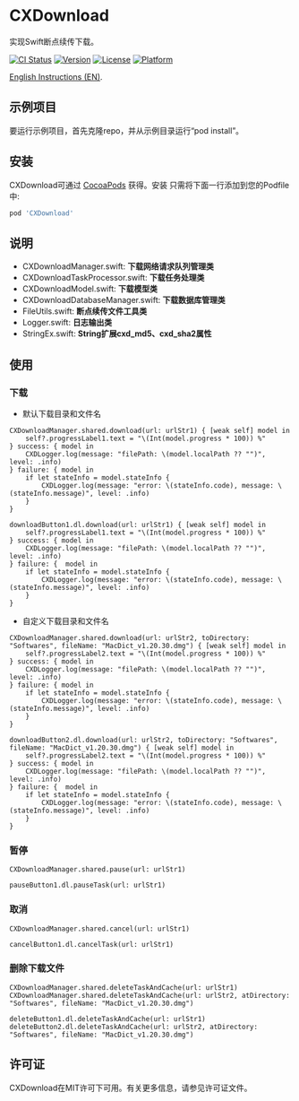 # CXDownload

实现Swift断点续传下载。

[![CI Status](https://img.shields.io/travis/chenxing640/CXDownload.svg?style=flat)](https://travis-ci.org/chenxing640/CXDownload)
[![Version](https://img.shields.io/cocoapods/v/CXDownload.svg?style=flat)](https://cocoapods.org/pods/CXDownload)
[![License](https://img.shields.io/cocoapods/l/CXDownload.svg?style=flat)](https://cocoapods.org/pods/CXDownload)
[![Platform](https://img.shields.io/cocoapods/p/CXDownload.svg?style=flat)](https://cocoapods.org/pods/CXDownload)

[English Instructions (EN)](README-en.md).

## 示例项目

要运行示例项目，首先克隆repo，并从示例目录运行“pod install”。

## 安装

CXDownload可通过 [CocoaPods](https://cocoapods.org) 获得。安装
只需将下面一行添加到您的Podfile中:

```ruby
pod 'CXDownload'
```

## 说明

- CXDownloadManager.swift: **下载网络请求队列管理类**
- CXDownloadTaskProcessor.swift: **下载任务处理类**
- CXDownloadModel.swift: **下载模型类**
- CXDownloadDatabaseManager.swift: **下载数据库管理类**
- FileUtils.swift: **断点续传文件工具类**
- Logger.swift: **日志输出类**
- StringEx.swift: **String扩展cxd_md5、cxd_sha2属性**

## 使用

### 下载

- 默认下载目录和文件名

```
CXDownloadManager.shared.download(url: urlStr1) { [weak self] model in
    self?.progressLabel1.text = "\(Int(model.progress * 100)) %"
} success: { model in
    CXDLogger.log(message: "filePath: \(model.localPath ?? "")", level: .info)
} failure: { model in
    if let stateInfo = model.stateInfo {
        CXDLogger.log(message: "error: \(stateInfo.code), message: \(stateInfo.message)", level: .info)
    }
}
```

```dl
downloadButton1.dl.download(url: urlStr1) { [weak self] model in
    self?.progressLabel1.text = "\(Int(model.progress * 100)) %"
} success: { model in
    CXDLogger.log(message: "filePath: \(model.localPath ?? "")", level: .info)
} failure: {  model in
    if let stateInfo = model.stateInfo {
        CXDLogger.log(message: "error: \(stateInfo.code), message: \(stateInfo.message)", level: .info)
    }
}
```

- 自定义下载目录和文件名

```
CXDownloadManager.shared.download(url: urlStr2, toDirectory: "Softwares", fileName: "MacDict_v1.20.30.dmg") { [weak self] model in
    self?.progressLabel2.text = "\(Int(model.progress * 100)) %"
} success: { model in
    CXDLogger.log(message: "filePath: \(model.localPath ?? "")", level: .info)
} failure: { model in
    if let stateInfo = model.stateInfo {
        CXDLogger.log(message: "error: \(stateInfo.code), message: \(stateInfo.message)", level: .info)
    }
}
```

```dl
downloadButton2.dl.download(url: urlStr2, toDirectory: "Softwares", fileName: "MacDict_v1.20.30.dmg") { [weak self] model in
    self?.progressLabel2.text = "\(Int(model.progress * 100)) %"
} success: { model in
    CXDLogger.log(message: "filePath: \(model.localPath ?? "")", level: .info)
} failure: {  model in
    if let stateInfo = model.stateInfo {
        CXDLogger.log(message: "error: \(stateInfo.code), message: \(stateInfo.message)", level: .info)
    }
}
```

### 暂停

```
CXDownloadManager.shared.pause(url: urlStr1)
```

```dl
pauseButton1.dl.pauseTask(url: urlStr1)
```

### 取消

```
CXDownloadManager.shared.cancel(url: urlStr1)
```

```dl
cancelButton1.dl.cancelTask(url: urlStr1)
```

### 删除下载文件

```
CXDownloadManager.shared.deleteTaskAndCache(url: urlStr1)
CXDownloadManager.shared.deleteTaskAndCache(url: urlStr2, atDirectory: "Softwares", fileName: "MacDict_v1.20.30.dmg")
```

```dl
deleteButton1.dl.deleteTaskAndCache(url: urlStr1)
deleteButton2.dl.deleteTaskAndCache(url: urlStr2, atDirectory: "Softwares", fileName: "MacDict_v1.20.30.dmg")
```

## 许可证

CXDownload在MIT许可下可用。有关更多信息，请参见许可证文件。
